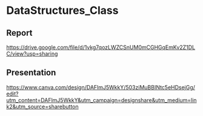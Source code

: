 # DataStructures_Class
## Report
https://drive.google.com/file/d/1vkg7qozLWZCSnUM0mCGHGqEmKv2Z1DLC/view?usp=sharing
## Presentation
https://www.canva.com/design/DAFlmJ5WkkY/503ziMuBBINtc5eHDsejGg/edit?utm_content=DAFlmJ5WkkY&utm_campaign=designshare&utm_medium=link2&utm_source=sharebutton
